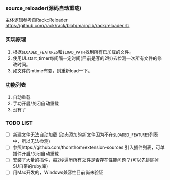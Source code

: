 ### source_reloader(源码自动重载)
主体逻辑参考自Rack::Reloader
https://github.com/rack/rack/blob/main/lib/rack/reloader.rb


### 实现原理
1. 根据`$LOADED_FEATURES`和`$LOAD_PATH`找到所有已加载的文件。
2. 使用UI.start_timer每间隔一定时间(目前是写的2秒)去检测一次所有文件的修改时间。
3. 如文件的mtime有变，则重新load一下。


### 功能列表
1. 自动重载
2. 手功开启/关闭自动重载
3. 没有了


### TODO LIST
- [ ] 新建文件无法自动加载
(动态添加的新文件因为不在`$LOADED_FEATURES`列表中，所以无法检测)
- [ ] 参照https://github.com/thomthom/extension-sources 引入插件列表，可单插件开启/关闭自动重载
- [ ] 安装了大量的插件，每2秒遍历所有文件是否存在性能问题？(可以先排除掉SU自带的ruby库)
- [ ] 用Mac开发的，Windows兼容性目前尚未验证
